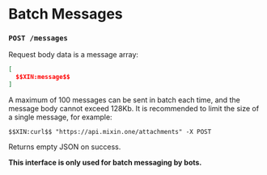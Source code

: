 # Batch Messages

### `POST /messages`

Request body data is a message array:

```json
[
  $$XIN:message$$
]
```

A maximum of 100 messages can be sent in batch each time, and the message body cannot exceed 128Kb. It is recommended to limit the size of a single message, for example:

```
$$XIN:curl$$ "https://api.mixin.one/attachments" -X POST
```

Returns empty JSON on success.

**This interface is only used for batch messaging by bots.**
